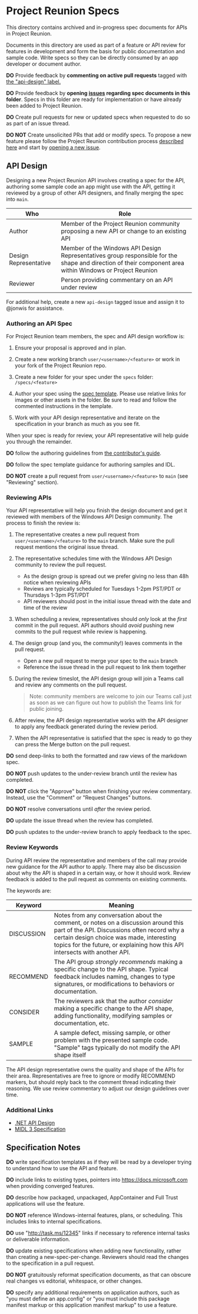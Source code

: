 # Project Reunion Specs

This directory contains archived and in-progress spec documents for APIs in Project Reunion.

Documents in this directory are used as part of a feature or API review for features in development
and form the basis for public documentation and sample code. Write specs so they can be directly
consumed by an app developer or document author.

**DO** Provide feedback by **commenting on active pull requests** tagged with
[the "api-design" label.](https://github.com/microsoft/ProjectReunion/pulls?q=is%3Apr+is%3Aopen+label%3Aapi-design)

**DO** Provide feedback by **opening
[issues](https://github.com/microsoft/ProjectReunion/issues/new/choose) regarding spec documents in
this folder**. Specs in this folder are ready for implementation or have already been added to
Project Reunion.

**DO** Create pull requests for new or updated specs when requested to do so as part of an issue
thread.

**DO NOT** Create unsolicited PRs that add or modify specs. To propose a new feature please follow
the Project Reunion contribution process [described here](../docs/contributor-guide.md) and start by
[opening a new issue](https://github.com/microsoft/ProjectReunion/issues/new/choose).

## API Design

Designing a new Project Reunion API involves creating a spec for the API, authoring some sample code
an app might use with the API, getting it reviewed by a group of other API designers, and finally
merging the spec into `main`.

| Who                   | Role                                                                                                                                                     |
| --------------------- | -------------------------------------------------------------------------------------------------------------------------------------------------------- |
| Author                | Member of the Project Reunion community proposing a new API or change to an existing API                                                                 |
| Design Representative | Member of the Windows API Design Representatives group responsible for the shape and direction of their component area within Windows or Project Reunion |
| Reviewer              | Person providing commentary on an API under review                                                                                                       |

For additional help, create a new `api-design` tagged issue and assign it to @jonwis for assistance.

### Authoring an API Spec

For Project Reunion team members, the spec and API design workflow is:

1. Ensure your proposal is approved and in plan.

2. Create a new working branch `user/<username>/<feature>` or work in your fork of the Project
   Reunion repo.

3. Create a new folder for your spec under the `specs` folder: `/specs/<feature>`

4. Author your spec using the [spec template](spec_template.md). Please use relative links for
   images or other assets in the folder. Be sure to read and follow the commented instructions in
   the template.

5. Work with your API design representative and iterate on the specification in your branch as much
   as you see fit.

When your spec is ready for review, your API representative will help guide you through the
remainder.

**DO** follow the authoring guidelines from [the contributor's guide](../docs/contributor-guide.md).

**DO** follow the spec template guidance for authoring samples and IDL.

**DO NOT** create a pull request from `user/<username>/<feature>` to `main` (see "Reviewing"
section).

### Reviewing APIs

Your API representative will help you finish the design document and get it reviewed with members of
the Windows API Design community. The process to finish the review is:

1. The representative creates a new pull request from `user/<username>/<feature>` to the `main`
   branch. Make sure the pull request mentions the original issue thread.

2. The representative schedules time with the Windows API Design community to review the pull
   request.

    - As the design group is spread out we prefer giving no less than 48h notice when reviewing APIs
    - Reviews are typically scheduled for Tuesdays 1-2pm PST/PDT or Thursdays 1-3pm PST/PDT
    - API reviewers should post in the initial issue thread with the date and time of the review

3. When scheduling a review, representatives should _only_ look at the _first_ commit in the pull
   request. API authors should _avoid_ pushing new commits to the pull request while review is
   happening.

4. The design group (and you, the community!) leaves comments in the pull request.

    - Open a new pull request to merge your spec to the `main` branch
    - Reference the issue thread in the pull request to link them together

5. During the review timeslot, the API design group will join a Teams call and review any comments
   on the pull request.

    > Note: community members are welcome to join our Teams call just as soon as we can figure out
    > how to publish the Teams link for public joining.

6. After review, the API design representative works with the API designer to apply any feedback
   generated during the review period.

7. When the API representative is satisfied that the spec is ready to go they can press the Merge
   button on the pull request.

**DO** send deep-links to both the formatted and raw views of the markdown spec.

**DO NOT** push updates to the under-review branch until the review has completed.

**DO NOT** click the "Approve" button when finishing your review commentary. Instead, use the
"Comment" or "Request Changes" buttons.

**DO NOT** resolve conversations until _after_ the review period.

**DO** update the issue thread when the review has completed.

**DO** push updates to the under-review branch to apply feedback to the spec.

### Review Keywords

During API review the representative and members of the call may provide new guidance for the API
author to apply. There may also be discussion about why the API is shaped in a certain way, or how
it should work. Review feedback is added to the pull request as comments on existing comments.

The keywords are:

| Keyword    | Meaning                                                                                                                                                                                                                                                        |
| ---------- | -------------------------------------------------------------------------------------------------------------------------------------------------------------------------------------------------------------------------------------------------------------- |
| DISCUSSION | Notes from any conversation about the comment, or notes on a discussion around this part of the API. Discussions often record why a certain design choice was made, interesting topics for the future, or explaining how this API intersects with another API. |
| RECOMMEND  | The API group _strongly recommends_ making a specific change to the API shape. Typical feedback includes naming, changes to type signatures, or modifications to behaviors or documentation.                                                                   |
| CONSIDER   | The reviewers ask that the author _consider_ making a specific change to the API shape, adding functionality, modifying samples or documentation, etc.                                                                                                         |
| SAMPLE     | A sample defect, missing sample, or other problem with the presented sample code. "Sample" tags typically do not modify the API shape itself                                                                                                                   |

The API design representative owns the quality and shape of the APIs for their area. Representatives
are free to ignore or modify RECOMMEND markers, but should reply back to the comment thread
indicating their reasoning. We use review commentary to adjust our design guidelines over time.

### Additional Links

-   [.NET API Design](https://github.com/dotnet/runtime/blob/main/docs/project/api-review-process.md)
-   [MIDL 3 Specification](https://docs.microsoft.com/en-us/uwp/midl-3/)

## Specification Notes

**DO** write specification templates as if they will be read by a developer trying to understand how
to use the API and feature.

**DO** include links to existing types, pointers into https://docs.microsoft.com when providing
converged features.

**DO** describe how packaged, unpackaged, AppContainer and Full Trust applications will use the
feature.

**DO NOT** reference Windows-internal features, plans, or scheduling. This includes links to
internal specifications.

**DO** use "http://task.ms/12345" links if necessary to reference internal tasks or deliverable
information.

**DO** update existing specifications when adding new functionality, rather than creating a
new-spec-per-change. Reviewers should read the changes to the specification in a pull request.

**DO NOT** gratuitously reformat specification documents, as that can obscure real changes vs
editorial, whitespace, or other changes.

**DO** specify any additional requirements on application authors, such as "you must define an
app.config" or "you must include this package manifest markup or this application manifest markup"
to use a feature.
